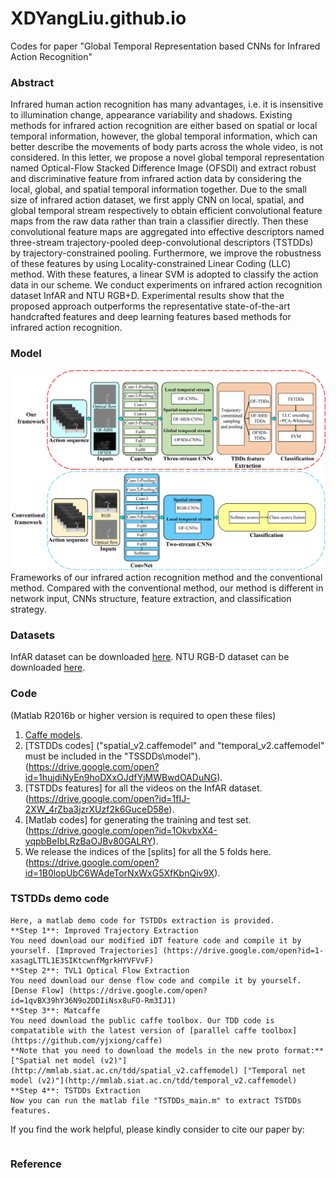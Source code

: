 # XDYangLiu.github.io
Codes for paper "Global Temporal Representation based CNNs for Infrared Action Recognition"
### Abstract
Infrared human action recognition has many advantages, i.e. it is insensitive to illumination change, appearance variability and shadows. Existing methods for infrared action recognition are either based on spatial or local temporal information, however, the global temporal information, which can better describe the movements of body parts across the whole video, is not considered. In this letter, we propose a novel global temporal representation named Optical-Flow Stacked Difference Image (OFSDI) and extract robust and discriminative feature from infrared action data by considering the local, global, and spatial temporal information together. Due to the small size of infrared action dataset, we first apply CNN on local, spatial, and global temporal stream respectively to obtain efficient convolutional feature maps from the raw data rather than train a classifier directly. Then these convolutional feature maps are aggregated into effective descriptors named three-stream trajectory-pooled deep-convolutional descriptors (TSTDDs) by trajectory-constrained pooling. Furthermore, we improve the robustness of these features by using Locality-constrained Linear Coding (LLC) method. With these features, a linear SVM is adopted to classify the action data in our scheme. We conduct experiments on infrared action recognition dataset InfAR and NTU RGB+D. Experimental results show that the proposed approach outperforms the representative state-of-the-art handcrafted features and deep learning features based methods for infrared action recognition.

### Model
![Image](Fig1.jpg)
Frameworks of our infrared action recognition method and the conventional method. Compared with the conventional method, our method is different in network input, CNNs structure, feature extraction, and classification strategy.

### Datasets
InfAR dataset can be downloaded [here](https://sites.google.com/site/gaochenqiang/publication/infrared-action-dataset).
NTU RGB-D dataset can be downloaded [here](http://rose1.ntu.edu.sg/Datasets/actionRecognition.asp).

### Code
(Matlab R2016b or higher version is required to open these files)
1. [Caffe models](https://drive.google.com/open?id=1vTNJLR66cxTwyj9qzsxBuN5k9fxm6aqh).
2. [TSTDDs codes] ("spatial_v2.caffemodel" and "temporal_v2.caffemodel" must be included in the "TSSDDs\model"). (https://drive.google.com/open?id=1hujdiNyEn9hoDXxOJdfYjMWBwdOADuNG).
3. [TSTDDs features] for all the videos on the InfAR dataset. (https://drive.google.com/open?id=1fIJ-2XW_4rZba3jzrXUzf2k6GuceD58e).
4. [Matlab codes] for generating the training and test set. (https://drive.google.com/open?id=1OkvbxX4-yqpbBeIbLRzBaOJBv80GALRY).
5. We release the indices of the [splits] for all the 5 folds here. (https://drive.google.com/open?id=1B0lopUbC6WAdeTorNxWxG5XfKbnQiv9X).

### TSTDDs demo code ###
    Here, a matlab demo code for TSTDDs extraction is provided.
    **Step 1**: Improved Trajectory Extraction
    You need download our modified iDT feature code and compile it by yourself. [Improved Trajectories] (https://drive.google.com/open?id=1-xasagLTTL1E3SIKtcwnfMgrkHYVFVvF)
    **Step 2**: TVL1 Optical Flow Extraction
    You need download our dense flow code and compile it by yourself. [Dense Flow] (https://drive.google.com/open?id=1qvBX39hY36N9o2DDIiNsx8uFO-Rm3IJ1)
    **Step 3**: Matcaffe
    You need download the public caffe toolbox. Our TDD code is compatatible with the latest version of [parallel caffe toolbox](https://github.com/yjxiong/caffe)
    **Note that you need to download the models in the new proto format:**
    ["Spatial net model (v2)"](http://mmlab.siat.ac.cn/tdd/spatial_v2.caffemodel) ["Temporal net model (v2)"](http://mmlab.siat.ac.cn/tdd/temporal_v2.caffemodel) 
    **Step 4**: TSTDDs Extraction
    Now you can run the matlab file "TSTDDs_main.m" to extract TSTDDs features.
    
If you find the work helpful, please kindly consider to cite our paper by:
```

```

### Reference

